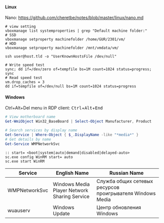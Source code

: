#### Linux

Nano: https://github.com/cheretbe/notes/blob/master/linux/nano.md

```shell
# view setting
vboxmanage list systemproperties | grep "Default machine folder:"
# SSD
vboxmanage setproperty machinefolder /home/GUR/2301/vm/
# HDD
vboxmanage setproperty machinefolder /mnt/vmdata/vm/

ssh user@host.tld -o "UserKnownHostsFile /dev/null"

# Write speed test
sync; dd if=/dev/zero of=tempfile bs=1M count=1024 status=progress; sync
# Read speed test
vm.drop_caches = 3
dd if=tempfile of=/dev/null bs=1M count=1024 status=progress
```
#### Windows

Ctrl+Alt+Del menu in RDP client: <kbd>Ctrl</kbd>+<kbd>Alt</kbd>+<kbd>End</kbd>

```powershell
# View motherboard name
Get-WmiObject Win32_BaseBoard | Select-Object Manufacturer, Product

# Search services by display name
Get-Service | Where-Object { $_.DisplayName -like "*media*" }
# Get details by name
Get-Service WMPNetworkSvc
```
```batch
:: start= <boot|system|auto|demand|disabled|delayed-auto>
sc.exe config WinRM start= auto
sc.exe start WinRM
```
| Service       | English Name                                 | Russian Name                                              |
| ------------- | -------------------------------------------- | --------------------------------------------------------- |
| WMPNetworkSvc | Windows Media Player Network Sharing Service | Служба общих сетевых ресурсов проигрывателя Windows Media |
| wuauserv      | Windows Update                               | Центр обновления Windows                                  |
